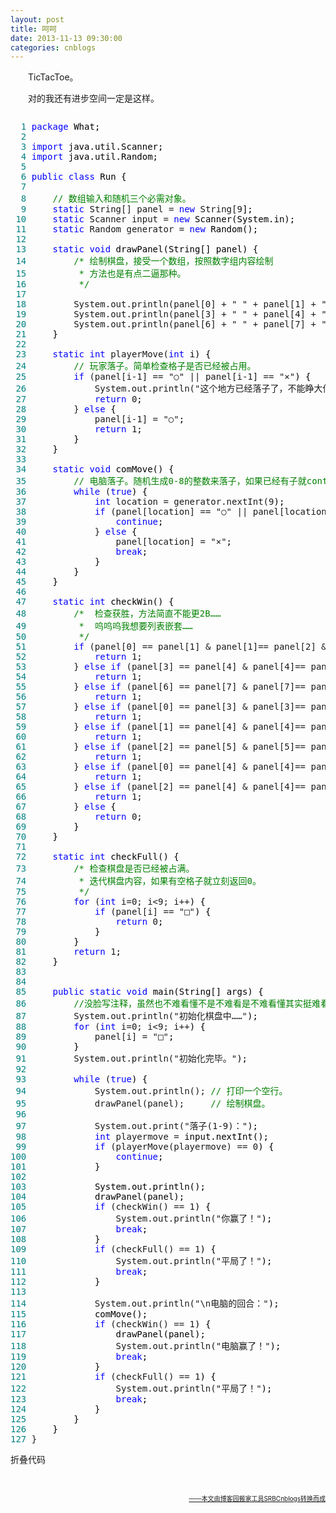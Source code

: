 ```yaml
---
layout: post
title: 呵呵
date: 2013-11-13 09:30:00
categories: cnblogs
---
```


<p>　　TicTacToe。</p>
<p>　　对的我还有进步空间一定是这样。</p>
<div class="cnblogs_code" onclick="cnblogs_code_show('7685fa8c-f6ad-419e-aa96-b29b5d1eb350')"><img id="code_img_closed_7685fa8c-f6ad-419e-aa96-b29b5d1eb350" class="code_img_closed" src="http://images.cnblogs.com/OutliningIndicators/ContractedBlock.gif" alt="" /><img id="code_img_opened_7685fa8c-f6ad-419e-aa96-b29b5d1eb350" class="code_img_opened" style="display: none;" onclick="cnblogs_code_hide('7685fa8c-f6ad-419e-aa96-b29b5d1eb350',event)" src="http://images.cnblogs.com/OutliningIndicators/ExpandedBlockStart.gif" alt="" />
<div id="cnblogs_code_open_7685fa8c-f6ad-419e-aa96-b29b5d1eb350" class="cnblogs_code_hide">
<pre><span style="color: #008080;">  1</span> <span style="color: #0000ff;">package</span><span style="color: #000000;"> What;
</span><span style="color: #008080;">  2</span> 
<span style="color: #008080;">  3</span> <span style="color: #0000ff;">import</span><span style="color: #000000;"> java.util.Scanner;
</span><span style="color: #008080;">  4</span> <span style="color: #0000ff;">import</span><span style="color: #000000;"> java.util.Random;
</span><span style="color: #008080;">  5</span> 
<span style="color: #008080;">  6</span> <span style="color: #0000ff;">public</span> <span style="color: #0000ff;">class</span><span style="color: #000000;"> Run {
</span><span style="color: #008080;">  7</span>     
<span style="color: #008080;">  8</span>     <span style="color: #008000;">//</span><span style="color: #008000;"> 数组输入和随机三个必需对象。</span>
<span style="color: #008080;">  9</span>     <span style="color: #0000ff;">static</span> String[] panel = <span style="color: #0000ff;">new</span> String[9<span style="color: #000000;">];
</span><span style="color: #008080;"> 10</span>     <span style="color: #0000ff;">static</span> Scanner input = <span style="color: #0000ff;">new</span><span style="color: #000000;"> Scanner(System.in);
</span><span style="color: #008080;"> 11</span>     <span style="color: #0000ff;">static</span> Random generator = <span style="color: #0000ff;">new</span><span style="color: #000000;"> Random();
</span><span style="color: #008080;"> 12</span>     
<span style="color: #008080;"> 13</span>     <span style="color: #0000ff;">static</span> <span style="color: #0000ff;">void</span><span style="color: #000000;"> drawPanel(String[] panel) {
</span><span style="color: #008080;"> 14</span>         <span style="color: #008000;">/*</span><span style="color: #008000;"> 绘制棋盘，接受一个数组，按照数字组内容绘制
</span><span style="color: #008080;"> 15</span> <span style="color: #008000;">         * 方法也是有点二逼那种。
</span><span style="color: #008080;"> 16</span>          <span style="color: #008000;">*/</span>
<span style="color: #008080;"> 17</span>         
<span style="color: #008080;"> 18</span>         System.out.println(panel[0] + " " + panel[1] + " " + panel[2<span style="color: #000000;">]);
</span><span style="color: #008080;"> 19</span>         System.out.println(panel[3] + " " + panel[4] + " " + panel[5<span style="color: #000000;">]);
</span><span style="color: #008080;"> 20</span>         System.out.println(panel[6] + " " + panel[7] + " " + panel[8<span style="color: #000000;">]);
</span><span style="color: #008080;"> 21</span> <span style="color: #000000;">    }
</span><span style="color: #008080;"> 22</span>     
<span style="color: #008080;"> 23</span>     <span style="color: #0000ff;">static</span> <span style="color: #0000ff;">int</span> playerMove(<span style="color: #0000ff;">int</span><span style="color: #000000;"> i) {
</span><span style="color: #008080;"> 24</span>         <span style="color: #008000;">//</span><span style="color: #008000;"> 玩家落子。简单检查格子是否已经被占用。</span>
<span style="color: #008080;"> 25</span>         <span style="color: #0000ff;">if</span> (panel[i-1] == "○" || panel[i-1] == "&times;"<span style="color: #000000;">) {
</span><span style="color: #008080;"> 26</span>             System.out.println("这个地方已经落子了，不能睁大你的狗眼仔细看看么？"<span style="color: #000000;">);
</span><span style="color: #008080;"> 27</span>             <span style="color: #0000ff;">return</span> 0<span style="color: #000000;">;
</span><span style="color: #008080;"> 28</span>         } <span style="color: #0000ff;">else</span><span style="color: #000000;"> {
</span><span style="color: #008080;"> 29</span>             panel[i-1] = "○"<span style="color: #000000;">;
</span><span style="color: #008080;"> 30</span>             <span style="color: #0000ff;">return</span> 1<span style="color: #000000;">;
</span><span style="color: #008080;"> 31</span> <span style="color: #000000;">        }
</span><span style="color: #008080;"> 32</span> <span style="color: #000000;">    }
</span><span style="color: #008080;"> 33</span>     
<span style="color: #008080;"> 34</span>     <span style="color: #0000ff;">static</span> <span style="color: #0000ff;">void</span><span style="color: #000000;"> comMove() {
</span><span style="color: #008080;"> 35</span>         <span style="color: #008000;">//</span><span style="color: #008000;"> 电脑落子。随机生成0-8的整数来落子，如果已经有子就continue掉重新生成随机数。</span>
<span style="color: #008080;"> 36</span>         <span style="color: #0000ff;">while</span> (<span style="color: #0000ff;">true</span><span style="color: #000000;">) {
</span><span style="color: #008080;"> 37</span>             <span style="color: #0000ff;">int</span> location = generator.nextInt(9<span style="color: #000000;">);
</span><span style="color: #008080;"> 38</span>             <span style="color: #0000ff;">if</span> (panel[location] == "○" || panel[location] == "&times;"<span style="color: #000000;">) {
</span><span style="color: #008080;"> 39</span>                 <span style="color: #0000ff;">continue</span><span style="color: #000000;">;
</span><span style="color: #008080;"> 40</span>             } <span style="color: #0000ff;">else</span><span style="color: #000000;"> {
</span><span style="color: #008080;"> 41</span>                 panel[location] = "&times;"<span style="color: #000000;">;
</span><span style="color: #008080;"> 42</span>                 <span style="color: #0000ff;">break</span><span style="color: #000000;">;
</span><span style="color: #008080;"> 43</span> <span style="color: #000000;">            }
</span><span style="color: #008080;"> 44</span> <span style="color: #000000;">        }
</span><span style="color: #008080;"> 45</span> <span style="color: #000000;">    }
</span><span style="color: #008080;"> 46</span>     
<span style="color: #008080;"> 47</span>     <span style="color: #0000ff;">static</span> <span style="color: #0000ff;">int</span><span style="color: #000000;"> checkWin() {
</span><span style="color: #008080;"> 48</span>         <span style="color: #008000;">/*</span><span style="color: #008000;">  检查获胜，方法简直不能更2B&hellip;&hellip;
</span><span style="color: #008080;"> 49</span> <span style="color: #008000;">         *  呜呜呜我想要列表嵌套&hellip;&hellip;
</span><span style="color: #008080;"> 50</span>          <span style="color: #008000;">*/</span>
<span style="color: #008080;"> 51</span>         <span style="color: #0000ff;">if</span> (panel[0] == panel[1] &amp; panel[1]== panel[2] &amp; panel[0] != "□"<span style="color: #000000;">) {
</span><span style="color: #008080;"> 52</span>             <span style="color: #0000ff;">return</span> 1<span style="color: #000000;">;
</span><span style="color: #008080;"> 53</span>         } <span style="color: #0000ff;">else</span> <span style="color: #0000ff;">if</span> (panel[3] == panel[4] &amp; panel[4]== panel[5] &amp; panel[3] != "□"<span style="color: #000000;">) {
</span><span style="color: #008080;"> 54</span>             <span style="color: #0000ff;">return</span> 1<span style="color: #000000;">;
</span><span style="color: #008080;"> 55</span>         } <span style="color: #0000ff;">else</span> <span style="color: #0000ff;">if</span> (panel[6] == panel[7] &amp; panel[7]== panel[8] &amp; panel[6] != "□"<span style="color: #000000;">) {
</span><span style="color: #008080;"> 56</span>             <span style="color: #0000ff;">return</span> 1<span style="color: #000000;">;
</span><span style="color: #008080;"> 57</span>         } <span style="color: #0000ff;">else</span> <span style="color: #0000ff;">if</span> (panel[0] == panel[3] &amp; panel[3]== panel[6] &amp; panel[0] != "□"<span style="color: #000000;">) {
</span><span style="color: #008080;"> 58</span>             <span style="color: #0000ff;">return</span> 1<span style="color: #000000;">;
</span><span style="color: #008080;"> 59</span>         } <span style="color: #0000ff;">else</span> <span style="color: #0000ff;">if</span> (panel[1] == panel[4] &amp; panel[4]== panel[7] &amp; panel[1] != "□"<span style="color: #000000;">) {
</span><span style="color: #008080;"> 60</span>             <span style="color: #0000ff;">return</span> 1<span style="color: #000000;">;
</span><span style="color: #008080;"> 61</span>         } <span style="color: #0000ff;">else</span> <span style="color: #0000ff;">if</span> (panel[2] == panel[5] &amp; panel[5]== panel[8] &amp; panel[2] != "□"<span style="color: #000000;">) {
</span><span style="color: #008080;"> 62</span>             <span style="color: #0000ff;">return</span> 1<span style="color: #000000;">;
</span><span style="color: #008080;"> 63</span>         } <span style="color: #0000ff;">else</span> <span style="color: #0000ff;">if</span> (panel[0] == panel[4] &amp; panel[4]== panel[8] &amp; panel[0] != "□"<span style="color: #000000;">) {
</span><span style="color: #008080;"> 64</span>             <span style="color: #0000ff;">return</span> 1<span style="color: #000000;">;
</span><span style="color: #008080;"> 65</span>         } <span style="color: #0000ff;">else</span> <span style="color: #0000ff;">if</span> (panel[2] == panel[4] &amp; panel[4]== panel[6] &amp; panel[2] != "□"<span style="color: #000000;">) {
</span><span style="color: #008080;"> 66</span>             <span style="color: #0000ff;">return</span> 1<span style="color: #000000;">;
</span><span style="color: #008080;"> 67</span>         } <span style="color: #0000ff;">else</span><span style="color: #000000;"> {
</span><span style="color: #008080;"> 68</span>             <span style="color: #0000ff;">return</span> 0<span style="color: #000000;">;
</span><span style="color: #008080;"> 69</span> <span style="color: #000000;">        }
</span><span style="color: #008080;"> 70</span> <span style="color: #000000;">    }
</span><span style="color: #008080;"> 71</span>     
<span style="color: #008080;"> 72</span>     <span style="color: #0000ff;">static</span> <span style="color: #0000ff;">int</span><span style="color: #000000;"> checkFull() {
</span><span style="color: #008080;"> 73</span>         <span style="color: #008000;">/*</span><span style="color: #008000;"> 检查棋盘是否已经被占满。
</span><span style="color: #008080;"> 74</span> <span style="color: #008000;">         * 迭代棋盘内容，如果有空格子就立刻返回0。
</span><span style="color: #008080;"> 75</span>          <span style="color: #008000;">*/</span>
<span style="color: #008080;"> 76</span>         <span style="color: #0000ff;">for</span> (<span style="color: #0000ff;">int</span> i=0; i&lt;9; i++<span style="color: #000000;">) {
</span><span style="color: #008080;"> 77</span>             <span style="color: #0000ff;">if</span> (panel[i] == "□"<span style="color: #000000;">) {
</span><span style="color: #008080;"> 78</span>                 <span style="color: #0000ff;">return</span> 0<span style="color: #000000;">;
</span><span style="color: #008080;"> 79</span> <span style="color: #000000;">            }
</span><span style="color: #008080;"> 80</span> <span style="color: #000000;">        }
</span><span style="color: #008080;"> 81</span>         <span style="color: #0000ff;">return</span> 1<span style="color: #000000;">;
</span><span style="color: #008080;"> 82</span> <span style="color: #000000;">    }
</span><span style="color: #008080;"> 83</span>     
<span style="color: #008080;"> 84</span>     
<span style="color: #008080;"> 85</span>     <span style="color: #0000ff;">public</span> <span style="color: #0000ff;">static</span> <span style="color: #0000ff;">void</span><span style="color: #000000;"> main(String[] args) {
</span><span style="color: #008080;"> 86</span>         <span style="color: #008000;">//</span><span style="color: #008000;">没脸写注释，虽然也不难看懂不是不难看是不难看懂其实挺难看的。</span>
<span style="color: #008080;"> 87</span>         System.out.println("初始化棋盘中&hellip;&hellip;"<span style="color: #000000;">);
</span><span style="color: #008080;"> 88</span>         <span style="color: #0000ff;">for</span> (<span style="color: #0000ff;">int</span> i=0; i&lt;9; i++<span style="color: #000000;">) {
</span><span style="color: #008080;"> 89</span>             panel[i] = "□"<span style="color: #000000;">;
</span><span style="color: #008080;"> 90</span> <span style="color: #000000;">        }
</span><span style="color: #008080;"> 91</span>         System.out.println("初始化完毕。"<span style="color: #000000;">);
</span><span style="color: #008080;"> 92</span>         
<span style="color: #008080;"> 93</span>         <span style="color: #0000ff;">while</span> (<span style="color: #0000ff;">true</span><span style="color: #000000;">) {
</span><span style="color: #008080;"> 94</span>             System.out.println(); <span style="color: #008000;">//</span><span style="color: #008000;"> 打印一个空行。</span>
<span style="color: #008080;"> 95</span>             drawPanel(panel);     <span style="color: #008000;">//</span><span style="color: #008000;"> 绘制棋盘。</span>
<span style="color: #008080;"> 96</span>             
<span style="color: #008080;"> 97</span>             System.out.print("落子(1-9)："<span style="color: #000000;">);
</span><span style="color: #008080;"> 98</span>             <span style="color: #0000ff;">int</span> playermove =<span style="color: #000000;"> input.nextInt();
</span><span style="color: #008080;"> 99</span>             <span style="color: #0000ff;">if</span> (playerMove(playermove) == 0<span style="color: #000000;">) {
</span><span style="color: #008080;">100</span>                 <span style="color: #0000ff;">continue</span><span style="color: #000000;">;
</span><span style="color: #008080;">101</span> <span style="color: #000000;">            }
</span><span style="color: #008080;">102</span>             
<span style="color: #008080;">103</span> <span style="color: #000000;">            System.out.println();
</span><span style="color: #008080;">104</span> <span style="color: #000000;">            drawPanel(panel);
</span><span style="color: #008080;">105</span>             <span style="color: #0000ff;">if</span> (checkWin() == 1<span style="color: #000000;">) {
</span><span style="color: #008080;">106</span>                 System.out.println("你赢了！"<span style="color: #000000;">);
</span><span style="color: #008080;">107</span>                 <span style="color: #0000ff;">break</span><span style="color: #000000;">;
</span><span style="color: #008080;">108</span> <span style="color: #000000;">            }
</span><span style="color: #008080;">109</span>             <span style="color: #0000ff;">if</span> (checkFull() == 1<span style="color: #000000;">) {
</span><span style="color: #008080;">110</span>                 System.out.println("平局了！"<span style="color: #000000;">);
</span><span style="color: #008080;">111</span>                 <span style="color: #0000ff;">break</span><span style="color: #000000;">;
</span><span style="color: #008080;">112</span> <span style="color: #000000;">            }
</span><span style="color: #008080;">113</span>             
<span style="color: #008080;">114</span>             System.out.println("\n电脑的回合："<span style="color: #000000;">);
</span><span style="color: #008080;">115</span> <span style="color: #000000;">            comMove();
</span><span style="color: #008080;">116</span>             <span style="color: #0000ff;">if</span> (checkWin() == 1<span style="color: #000000;">) {
</span><span style="color: #008080;">117</span> <span style="color: #000000;">                drawPanel(panel);
</span><span style="color: #008080;">118</span>                 System.out.println("电脑赢了！"<span style="color: #000000;">);
</span><span style="color: #008080;">119</span>                 <span style="color: #0000ff;">break</span><span style="color: #000000;">;
</span><span style="color: #008080;">120</span> <span style="color: #000000;">            }
</span><span style="color: #008080;">121</span>             <span style="color: #0000ff;">if</span> (checkFull() == 1<span style="color: #000000;">) {
</span><span style="color: #008080;">122</span>                 System.out.println("平局了！"<span style="color: #000000;">);
</span><span style="color: #008080;">123</span>                 <span style="color: #0000ff;">break</span><span style="color: #000000;">;
</span><span style="color: #008080;">124</span> <span style="color: #000000;">            }
</span><span style="color: #008080;">125</span> <span style="color: #000000;">        }
</span><span style="color: #008080;">126</span> <span style="color: #000000;">    }
</span><span style="color: #008080;">127</span> }</pre>
</div>
<span class="cnblogs_code_collapse">折叠代码</span></div>
<p>&nbsp;</p>

<div align=right><a href="https://github.com/mlxy/SRBCnblogs"><font size=1>——本文由博客园搬家工具SRBCnblogs转换而成</font></a></div>